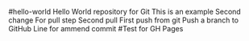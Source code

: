 #hello-world
Hello World repository for Git
This is an example
Second change
For pull step
Second pull
First push from git
Push a branch to GitHub
Line for ammend commit
#Test for GH Pages
